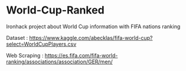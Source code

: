 # World-Cup-Ranked
Ironhack project about World Cup information with FIFA nations ranking

Dataset : https://www.kaggle.com/abecklas/fifa-world-cup?select=WorldCupPlayers.csv
          
          
Web Scraping : https://es.fifa.com/fifa-world-ranking/associations/association/GER/men/